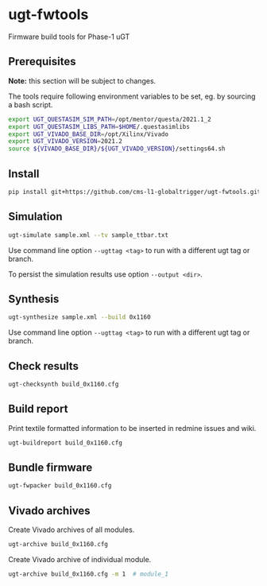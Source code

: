 # ugt-fwtools

Firmware build tools for Phase-1 uGT

## Prerequisites

**Note:** this section will be subject to changes.

The tools require following environment variables to be set, eg. by sourcing a bash script.

```bash
export UGT_QUESTASIM_SIM_PATH=/opt/mentor/questa/2021.1_2
export UGT_QUESTASIM_LIBS_PATH=$HOME/.questasimlibs
export UGT_VIVADO_BASE_DIR=/opt/Xilinx/Vivado
export UGT_VIVADO_VERSION=2021.2
source ${VIVADO_BASE_DIR}/${UGT_VIVADO_VERSION}/settings64.sh
```

## Install

```bash
pip install git+https://github.com/cms-l1-globaltrigger/ugt-fwtools.git@0.1.1
```

## Simulation

```bash
ugt-simulate sample.xml --tv sample_ttbar.txt
```

Use command line option `--ugttag <tag>` to run with a different ugt tag or branch.

To persist the simulation results use option `--output <dir>`.

## Synthesis

```bash
ugt-synthesize sample.xml --build 0x1160
```

Use command line option `--ugttag <tag>` to run with a different ugt tag or branch.

## Check results

```bash
ugt-checksynth build_0x1160.cfg
```

## Build report

Print textile formatted information to be inserted in redmine issues and wiki.

```bash
ugt-buildreport build_0x1160.cfg
```

## Bundle firmware

```bash
ugt-fwpacker build_0x1160.cfg
```

## Vivado archives

Create Vivado archives of all modules.

```bash
ugt-archive build_0x1160.cfg
```

Create Vivado archive of individual module.

```bash
ugt-archive build_0x1160.cfg -m 1  # module_1
```
